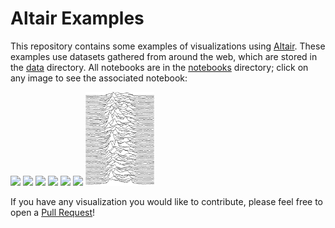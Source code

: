# Altair Examples

This repository contains some examples of visualizations using [Altair](http://altair-viz.github.io).
These examples use datasets gathered from around the web, which are stored in the [data](data/) directory.
All notebooks are in the [notebooks](notebooks/) directory; click on any image to see the associated notebook:

[<img src="images/Airports.png" height=150>](notebooks/Airports.ipynb)
[<img src="images/Births.png" height=150>](notebooks/Births.ipynb)
[<img src="images/Marathon.png" height=150>](notebooks/MarathonData.ipynb)
[<img src="images/Measles.png" height=150>](notebooks/Measles.ipynb)
[<img src="images/Storage.png" height=150>](notebooks/PriceOfStorage.ipynb)
[<img src="images/Strikeouts.png" height=150>](notebooks/MLB_Strikeouts.ipynb)
[<img src="images/PulsarPlot.png" height=150>](notebooks/PulsarPlot.ipynb)
            
If you have any visualization you would like to contribute, please feel free to open a [Pull Request](https://github.com/jakevdp/altair-examples/pulls)!
